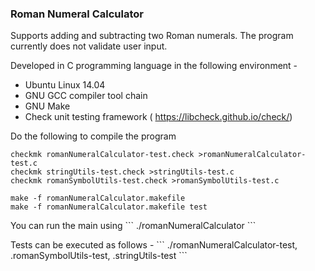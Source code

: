<h3>Roman Numeral Calculator</h3>

Supports adding and subtracting two Roman numerals. The program currently does not validate user input.

Developed in C programming language in the following environment -
- Ubuntu	Linux 14.04
-	GNU	GCC	compiler	tool	chain
-	GNU	Make
-	Check	unit	testing	framework	(	https://libcheck.github.io/check/)

Do the following to compile the program
```
checkmk romanNumeralCalculator-test.check >romanNumeralCalculator-test.c
checkmk stringUtils-test.check >stringUtils-test.c
checkmk romanSymbolUtils-test.check >romanSymbolUtils-test.c

make -f romanNumeralCalculator.makefile
make -f romanNumeralCalculator.makefile test
```
<p>You can run the main using 
```
./romanNumeralCalculator
```
<p>
<p>
Tests can be executed as follows - 
```
./romanNumeralCalculator-test, .romanSymbolUtils-test, .stringUtils-test</code>
```
<p>
